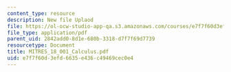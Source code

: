 ```yaml
---
content_type: resource
description: New file Uplaod
file: https://ol-ocw-studio-app-qa.s3.amazonaws.com/courses/e7f7f60d3efd6635e436c49469cec0e4_MITRES_18_001_Calculus.pdf
file_type: application/pdf
parent_uid: 2842add0-8d1e-680b-3318-d7f7f69d7739
resourcetype: Document
title: MITRES_18_001_Calculus.pdf
uid: e7f7f60d-3efd-6635-e436-c49469cec0e4
---
```

